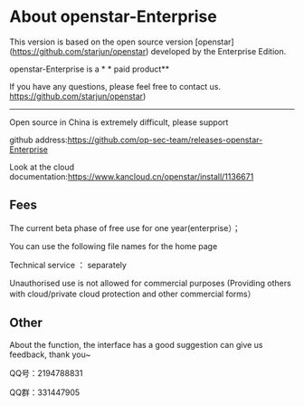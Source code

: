 # About openstar-Enterprise
This version is based on the open source version [openstar] (https://github.com/starjun/openstar) developed by the Enterprise Edition.

openstar-Enterprise is a * * paid product**

If you have any questions, please feel free to contact us. https://github.com/starjun/openstar)


*****
Open source in China is extremely difficult, please support

github address:https://github.com/op-sec-team/releases-openstar-Enterprise

Look at the cloud documentation:https://www.kancloud.cn/openstar/install/1136671


## Fees
The current beta phase of free use for one year(enterprise）；

You can use the following file names for the home page

Technical service ： separately

Unauthorised use is not allowed for commercial purposes (Providing others with cloud/private cloud protection and other commercial forms）


## Other
About the function, the interface has a good suggestion can give us feedback, thank you~

QQ号：2194788831

QQ群：331447905
